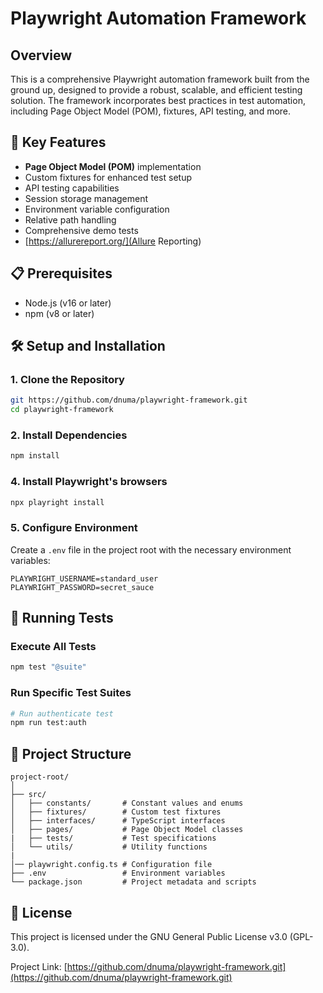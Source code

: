 # Playwright Automation Framework

## Overview
This is a comprehensive Playwright automation framework built from the ground up, designed to provide a robust, scalable, and efficient testing solution. The framework incorporates best practices in test automation, including Page Object Model (POM), fixtures, API testing, and more.

## 🚀 Key Features
- **Page Object Model (POM)** implementation
- Custom fixtures for enhanced test setup
- API testing capabilities
- Session storage management
- Environment variable configuration
- Relative path handling
- Comprehensive demo tests
- [https://allurereport.org/](Allure Reporting)

## 📋 Prerequisites
- Node.js (v16 or later)
- npm (v8 or later)

## 🛠️ Setup and Installation

### 1. Clone the Repository
```bash
git https://github.com/dnuma/playwright-framework.git
cd playwright-framework
```

### 2. Install Dependencies
```bash
npm install
```

### 4. Install Playwright's browsers
```bash
npx playright install
```

### 5. Configure Environment
Create a `.env` file in the project root with the necessary environment variables:
```
PLAYWRIGHT_USERNAME=standard_user
PLAYWRIGHT_PASSWORD=secret_sauce
```

## 🧪 Running Tests

### Execute All Tests
```bash
npm test "@suite"
```

### Run Specific Test Suites
```bash
# Run authenticate test
npm run test:auth

```

## 📂 Project Structure
```
project-root/
│
├── src/
│   ├── constants/       # Constant values and enums
│   ├── fixtures/        # Custom test fixtures
│   ├── interfaces/      # TypeScript interfaces
│   ├── pages/           # Page Object Model classes
|   ├── tests/           # Test specifications
│   └── utils/           # Utility functions
|
│── playwright.config.ts # Configuration file
├── .env                 # Environment variables
└── package.json         # Project metadata and scripts
```

## 📜 License
This project is licensed under the GNU General Public License v3.0 (GPL-3.0). 

Project Link: [https://github.com/dnuma/playwright-framework.git](https://github.com/dnuma/playwright-framework.git)
